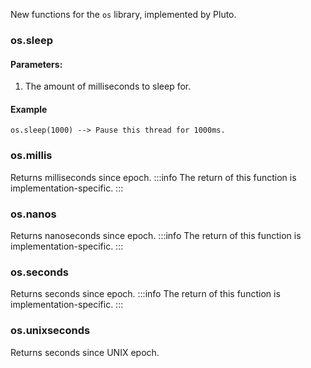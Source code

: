 New functions for the `os` library, implemented by Pluto.
### os.sleep
#### Parameters:
1. The amount of milliseconds to sleep for.
#### Example
```pluto showLineNumbers title="Basic Usage"
os.sleep(1000) --> Pause this thread for 1000ms.
```
### os.millis
Returns milliseconds since epoch.
:::info
The return of this function is implementation-specific.
:::
### os.nanos
Returns nanoseconds since epoch.
:::info
The return of this function is implementation-specific.
:::
### os.seconds
Returns seconds since epoch.
:::info
The return of this function is implementation-specific.
:::
### os.unixseconds
Returns seconds since UNIX epoch.